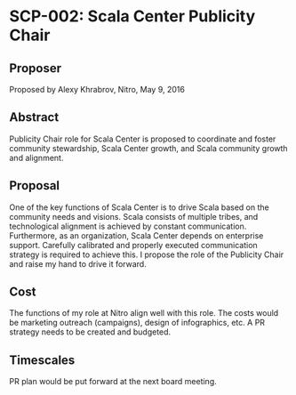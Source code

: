 # SCP-002: Scala Center Publicity Chair

## Proposer

Proposed by Alexy Khrabrov, Nitro, May 9, 2016

## Abstract

Publicity Chair role for Scala Center is proposed to coordinate and foster community stewardship, Scala Center growth, and Scala community growth and alignment.

## Proposal

One of the key functions of Scala Center is to drive Scala based on the community needs and visions.  Scala consists of multiple tribes, and technological alignment is achieved by constant communication.  Furthermore, as an organization, Scala Center depends on enterprise support.  Carefully calibrated and properly executed communication strategy is required to achieve this.  I propose the role of the Publicity Chair and raise my hand to drive it forward.

## Cost

The functions of my role at Nitro align well with this role.  The costs would be marketing outreach (campaigns), design of infographics, etc.  A PR strategy needs to be created and budgeted.

## Timescales

PR plan would be put forward at the next board meeting.
